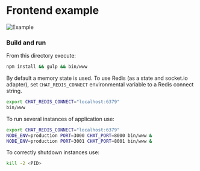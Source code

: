 
# Frontend example

![Example](http://an-sh.github.io/chat-service/example.png "Example")


### Build and run

From this directory execute:

```sh
npm install && gulp && bin/www
```

By default a memory state is used. To use Redis (as a state and
socket.io adapter), set `CHAT_REDIS_CONNECT` environmental variable to
a Redis connect string.

```sh
export CHAT_REDIS_CONNECT="localhost:6379"
bin/www
```

To run several instances of application use:

```sh
export CHAT_REDIS_CONNECT="localhost:6379"
NODE_ENV=production PORT=3000 CHAT_PORT=8000 bin/www &
NODE_ENV=production PORT=3001 CHAT_PORT=8001 bin/www &
```

To correctly shutdown instances use:

```sh
kill -2 <PID>
```
